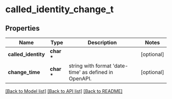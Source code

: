 # called_identity_change_t

## Properties
Name | Type | Description | Notes
------------ | ------------- | ------------- | -------------
**called_identity** | **char \*** |  | [optional] 
**change_time** | **char \*** | string with format &#39;date-time&#39; as defined in OpenAPI. | [optional] 

[[Back to Model list]](../README.md#documentation-for-models) [[Back to API list]](../README.md#documentation-for-api-endpoints) [[Back to README]](../README.md)



